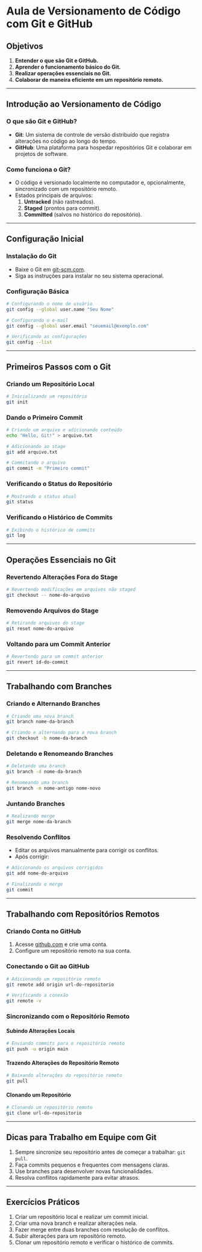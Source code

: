 
# Aula de Versionamento de Código com Git e GitHub

## Objetivos

1. **Entender o que são Git e GitHub.**
2. **Aprender o funcionamento básico do Git.**
3. **Realizar operações essenciais no Git.**
4. **Colaborar de maneira eficiente em um repositório remoto.**

---

## Introdução ao Versionamento de Código

### O que são Git e GitHub?

- **Git**: Um sistema de controle de versão distribuído que registra alterações no código ao longo do tempo.
- **GitHub**: Uma plataforma para hospedar repositórios Git e colaborar em projetos de software.

### Como funciona o Git?

- O código é versionado localmente no computador e, opcionalmente, sincronizado com um repositório remoto.
- Estados principais de arquivos:
  1. **Untracked** (não rastreados).
  2. **Staged** (prontos para commit).
  3. **Committed** (salvos no histórico do repositório).

---

## Configuração Inicial

### Instalação do Git

- Baixe o Git em [git-scm.com](https://git-scm.com).
- Siga as instruções para instalar no seu sistema operacional.

### Configuração Básica

```bash
# Configurando o nome de usuário
git config --global user.name "Seu Nome"

# Configurando o e-mail
git config --global user.email "seuemail@exemplo.com"

# Verificando as configurações
git config --list
```

---

## Primeiros Passos com o Git

### Criando um Repositório Local

```bash
# Inicializando um repositório
git init
```

### Dando o Primeiro Commit

```bash
# Criando um arquivo e adicionando conteúdo
echo "Hello, Git!" > arquivo.txt

# Adicionando ao stage
git add arquivo.txt

# Commitando o arquivo
git commit -m "Primeiro commit"
```

### Verificando o Status do Repositório

```bash
# Mostrando o status atual
git status
```

### Verificando o Histórico de Commits

```bash
# Exibindo o histórico de commits
git log
```

---

## Operações Essenciais no Git

### Revertendo Alterações Fora do Stage

```bash
# Revertendo modificações em arquivos não staged
git checkout -- nome-do-arquivo
```

### Removendo Arquivos do Stage

```bash
# Retirando arquivos do stage
git reset nome-do-arquivo
```

### Voltando para um Commit Anterior

```bash
# Revertendo para um commit anterior
git revert id-do-commit
```

---

## Trabalhando com Branches

### Criando e Alternando Branches

```bash
# Criando uma nova branch
git branch nome-da-branch

# Criando e alternando para a nova branch
git checkout -b nome-da-branch
```

### Deletando e Renomeando Branches

```bash
# Deletando uma branch
git branch -d nome-da-branch

# Renomeando uma branch
git branch -m nome-antigo nome-novo
```

### Juntando Branches

```bash
# Realizando merge
git merge nome-da-branch
```

### Resolvendo Conflitos

- Editar os arquivos manualmente para corrigir os conflitos.
- Após corrigir:

```bash
# Adicionando os arquivos corrigidos
git add nome-do-arquivo

# Finalizando o merge
git commit
```

---

## Trabalhando com Repositórios Remotos

### Criando Conta no GitHub

1. Acesse [github.com](https://github.com) e crie uma conta.
2. Configure um repositório remoto na sua conta.

### Conectando o Git ao GitHub

```bash
# Adicionando um repositório remoto
git remote add origin url-do-repositorio

# Verificando a conexão
git remote -v
```

### Sincronizando com o Repositório Remoto

#### Subindo Alterações Locais

```bash
# Enviando commits para o repositório remoto
git push -u origin main
```

#### Trazendo Alterações do Repositório Remoto

```bash
# Baixando alterações do repositório remoto
git pull
```

#### Clonando um Repositório

```bash
# Clonando um repositório remoto
git clone url-do-repositorio
```

---

## Dicas para Trabalho em Equipe com Git

1. Sempre sincronize seu repositório antes de começar a trabalhar: `git pull`.
2. Faça commits pequenos e frequentes com mensagens claras.
3. Use branches para desenvolver novas funcionalidades.
4. Resolva conflitos rapidamente para evitar atrasos.

---

## Exercícios Práticos

1. Criar um repositório local e realizar um commit inicial.
2. Criar uma nova branch e realizar alterações nela.
3. Fazer merge entre duas branches com resolução de conflitos.
4. Subir alterações para um repositório remoto.
5. Clonar um repositório remoto e verificar o histórico de commits.
